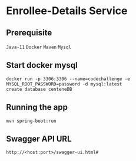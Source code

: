 # Enrollee-Details Service

## Prerequisite
`Java-11`
`Docker`
`Maven`
`Mysql `

## Start docker mysql
```
docker run -p 3306:3306 --name=codechallenge -e MYSQL_ROOT_PASSWORD=password -d mysql:latest
create database centeneDB
```

## Running the app 
`mvn spring-boot:run`

## Swagger API URL
```
http://<host:port>/swagger-ui.html#
```

